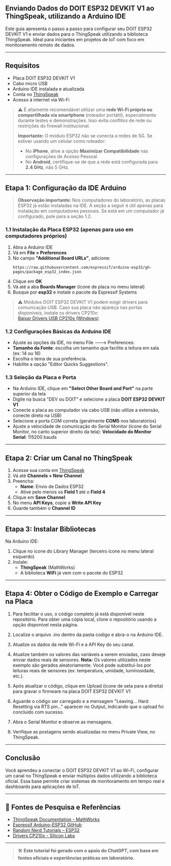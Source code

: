 
## **Enviando Dados do DOIT ESP32 DEVKIT V1 ao ThingSpeak, utilizando a Arduino IDE**

Este guia apresenta o passo a passo para configurar seu DOIT ESP32 DEVKIT V1 e enviar dados para o ThingSpeak utilizando a biblioteca ThingSpeak. Ideal para iniciantes em projetos de IoT com foco em monitoramento remoto de dados.

---

## Requisitos

- Placa DOIT ESP32 DEVKIT V1
- Cabo micro USB
- Arduino IDE instalada e atualizada
- Conta no [ThingSpeak](https://thingspeak.com/)
- Acesso à internet via Wi-Fi

> ⚠️ É altamente recomendável utilizar uma **rede Wi-Fi própria ou compartilhada via smartphone** (roteador portátil), especialmente durante testes e demonstrações. Isso evita conflitos de rede ou restrições do firewall institucional.
>
> **Importante:** O módulo ESP32 não se conecta a redes de 5G. Se estiver usando um celular como roteador:
> - No **iPhone**, ative a opção **Maximizar Compatibilidade** nas configurações de Acesso Pessoal.
> - No **Android**, certifique-se de que a rede está configurada para **2.4 GHz**, não 5 GHz.

---

## Etapa 1: Configuração da IDE Arduino

> **Observação importante:** Nos computadores do laboratório, as placas ESP32 já estão instaladas na IDE.
> A seção a seguir é útil apenas para instalação em computadores pessoais.
> Se está em um computador já configurado, pule para a seção 1.2.

### 1.1 Instalação da Placa ESP32 (apenas para uso em computadores próprios)

1. Abra a Arduino IDE
2. Vá em **File > Preferences**
3. No campo **"Additional Board URLs"**, adicione:
   ```
   https://raw.githubusercontent.com/espressif/arduino-esp32/gh-pages/package_esp32_index.json
   ```
4. Clique em **OK**
5. Vá até a aba **Boards Manager** (ícone de placa no menu lateral)
6. Busque por **esp32** e instale o pacote da Espressif Systems

> ⚠️ Módulos DOIT ESP32 DEVKIT V1 podem exigir drivers para comunicação USB. Caso sua placa não apareça nas portas disponíveis, instale os drivers CP210x:  
> [Baixar Drivers USB CP210x (Windows)](https://randomnerdtutorials.com/install-esp32-esp8266-usb-drivers-cp210x-windows/#more-148082)

### 1.2 Configurações Básicas da Arduino IDE

- Ajuste as opções da IDE, no menu File ---> Preferences:
- **Tamanho da Fonte**: escolha um tamanho que facilite a leitura em sala (ex: 14 ou 16)
- Escolha o tema de sua preferência.
- Habilite a opção "Editor Quicks Suggestions".

### 1.3  Seleção da Placa e Porta

- Na Arduino IDE, clique em **"Select Other Board and Port"** na parte superior da tela
- Digite na busca "DEV ou DOIT" e selecione a placa **DOIT ESP32 DEVKIT V1**
- Conecte a placa ao computador via cabo USB (não utilize a extensão, conecte direto na USB)
- Selecione a porta COM correta (geralmente **COM5** nos laboratórios)
- Ajuste a velocidade de comunicação do Serial Monitor (ícone do Serial Monitor, no canto superior direito da tela):
**Velocidade do Monitor Serial**: 115200 bauds
  
---

## Etapa 2: Criar um Canal no ThingSpeak

1. Acesse sua conta em [ThingSpeak](https://thingspeak.com)
2. Vá até **Channels > New Channel**
3. Preencha:
   - **Name**: Envio de Dados ESP32
   - Ative pelo menos os **Field 1** até o **Field 4**
4. Clique em **Save Channel**
5. No menu **API Keys**, copie a **Write API Key**
6. Guarde também o **Channel ID**

---

## Etapa 3: Instalar Bibliotecas

Na Arduino IDE:

1. Clique no ícone do Library Manager (terceiro ícone no menu lateral esquerdo)
2. Instale:
   - **ThingSpeak** (MathWorks)
   - A biblioteca **WiFi** já vem com o pacote do ESP32

---
## Etapa 4: Obter o Código de Exemplo e Carregar na Placa

1. Para facilitar o uso, o código completo já está disponível neste repositório. Para obter uma cópia local, clone o repositório usando a opção disponível nesta página.

2. Localize o arquivo .ino dentro da pasta codigo e abra-o na Arduino IDE.

3. Atualize os dados da rede Wi-Fi e a API Key do seu canal.

4. Atualize também os valores das variáveis a serem enviadas, caso deseje enviar dados reais de sensores.
**Nota:** Os valores utilizados neste exemplo são gerados aleatoriamente. Você pode substituí-los por leituras reais de sensores (ex: temperatura, umidade, luminosidade, etc.).

5. Após atualizar o código, clique em Upload (ícone de seta para a direita) para gravar o firmware na placa DOIT ESP32 DEVKIT V1

6. Aguarde o código ser carregado e a mensagem "Leaving...  Hard Resetting via RTS pin..." aparecer no Output, indicando que o upload foi concluído com sucesso.

7. Abra o Serial Monitor e observe as mensagens.

8. Verifique as postagens sendo atualizadas no menu Private View, no ThingSpeak.

---

## Conclusão

Você aprendeu a conectar o DOIT ESP32 DEVKIT V1 ao Wi-Fi, configurar um canal no ThingSpeak e enviar múltiplos dados utilizando a biblioteca oficial. Essa base permite criar sistemas de monitoramento em tempo real e dashboards para aplicações de IoT.

---

## 🔗 Fontes de Pesquisa e Referências

- [ThingSpeak Documentation - MathWorks](https://www.mathworks.com/help/thingspeak/)
- [Espressif Arduino-ESP32 GitHub](https://github.com/espressif/arduino-esp32)
- [Random Nerd Tutorials – ESP32](https://randomnerdtutorials.com/esp32/)
- [Drivers CP210x - Silicon Labs](https://www.silabs.com/developers/usb-to-uart-bridge-vcp-drivers)

---

> 🛠️ **Este tutorial foi gerado com o apoio do ChatGPT, com base em fontes oficiais e experiências práticas em laboratório.**

